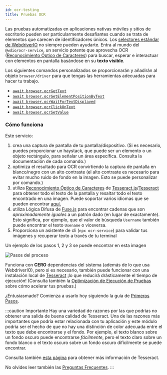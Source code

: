 ```yaml
---
id: ocr-testing
title: Pruebas OCR
---
```


Las pruebas automatizadas en aplicaciones nativas móviles y sitios de escritorio pueden ser particularmente desafiantes cuando se trata de elementos que carecen de identificadores únicos. Los [selectores estándar de WebdriverIO](https://webdriver.io/docs/selectors) no siempre pueden ayudarte. Entra al mundo del `@wdio/ocr-service`, un servicio potente que aprovecha OCR ([Reconocimiento Óptico de Caracteres](https://en.wikipedia.org/wiki/Optical_character_recognition)) para buscar, esperar e interactuar con elementos en pantalla basándose en su **texto visible**.

Los siguientes comandos personalizados se proporcionarán y añadirán al objeto `browser/driver` para que tengas las herramientas adecuadas para hacer tu trabajo.

-   [`await browser.ocrGetText`](./ocr-get-text.md)
-   [`await browser.ocrGetElementPositionByText`](./ocr-get-element-position-by-text.md)
-   [`await browser.ocrWaitForTextDisplayed`](./ocr-wait-for-text-displayed.md)
-   [`await browser.ocrClickOnText`](./ocr-click-on-text.md)
-   [`await browser.ocrSetValue`](./ocr-set-value.md)

### Cómo funciona

Este servicio:

1. crea una captura de pantalla de tu pantalla/dispositivo. (Si es necesario, puedes proporcionar un haystack, que puede ser un elemento o un objeto rectángulo, para señalar un área específica. Consulta la documentación de cada comando.)
1. optimiza el resultado para OCR convirtiendo la captura de pantalla en blanco/negro con un alto contraste (el alto contraste es necesario para evitar mucho ruido de fondo en la imagen. Esto se puede personalizar por comando.)
1. utiliza [Reconocimiento Óptico de Caracteres](https://en.wikipedia.org/wiki/Optical_character_recognition) de [Tesseract.js](https://github.com/naptha/tesseract.js)/[Tesseract](https://github.com/tesseract-ocr/tesseract) para obtener todo el texto de la pantalla y resaltar todo el texto encontrado en una imagen. Puede soportar varios idiomas que se pueden encontrar [aquí.](https://tesseract-ocr.github.io/tessdoc/Data-Files-in-different-versions.html)
1. utiliza Lógica Difusa de [Fuse.js](https://fusejs.io/) para encontrar cadenas que son _aproximadamente iguales_ a un patrón dado (en lugar de exactamente). Esto significa, por ejemplo, que el valor de búsqueda `Username` también puede encontrar el texto `Usename` o viceversa.
1. Proporciona un asistente de cli (`npx ocr-service`) para validar tus imágenes y recuperar texto a través de tu terminal

Un ejemplo de los pasos 1, 2 y 3 se puede encontrar en esta imagen

![Pasos del proceso](/img/ocr/processing-steps.jpg)

Funciona con **CERO** dependencias del sistema (además de lo que usa WebdriverIO), pero si es necesario, también puede funcionar con una instalación local de [Tesseract](https://tesseract-ocr.github.io/tessdoc/) ¡lo que reducirá drásticamente el tiempo de ejecución! (Consulta también la [Optimización de Ejecución de Pruebas](#test-execution-optimization) sobre cómo acelerar tus pruebas.)

¿Entusiasmado? Comienza a usarlo hoy siguiendo la guía de [Primeros Pasos](./getting-started).

:::caution Importante
Hay una variedad de razones por las que podrías no obtener una salida de buena calidad de Tesseract. Una de las razones más importantes que podría estar relacionada con tu aplicación y este módulo podría ser el hecho de que no hay una distinción de color adecuada entre el texto que debe encontrarse y el fondo. Por ejemplo, el texto blanco sobre un fondo oscuro puede encontrarse _fácilmente_, pero el texto claro sobre un fondo blanco o el texto oscuro sobre un fondo oscuro difícilmente se puede encontrar.

Consulta también [esta página](https://tesseract-ocr.github.io/tessdoc/ImproveQuality) para obtener más información de Tesseract.

No olvides leer también las [Preguntas Frecuentes](./ocr-faq).
:::